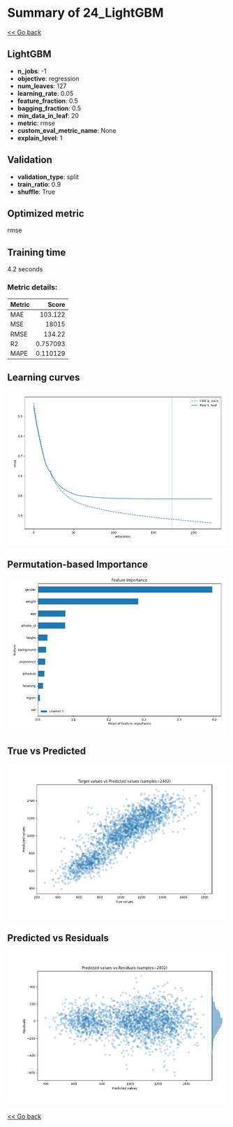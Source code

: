 # Summary of 24_LightGBM

[<< Go back](../README.md)


## LightGBM
- **n_jobs**: -1
- **objective**: regression
- **num_leaves**: 127
- **learning_rate**: 0.05
- **feature_fraction**: 0.5
- **bagging_fraction**: 0.5
- **min_data_in_leaf**: 20
- **metric**: rmse
- **custom_eval_metric_name**: None
- **explain_level**: 1

## Validation
 - **validation_type**: split
 - **train_ratio**: 0.9
 - **shuffle**: True

## Optimized metric
rmse

## Training time

4.2 seconds

### Metric details:
| Metric   |        Score |
|:---------|-------------:|
| MAE      |   103.122    |
| MSE      | 18015        |
| RMSE     |   134.22     |
| R2       |     0.757093 |
| MAPE     |     0.110129 |



## Learning curves
![Learning curves](learning_curves.png)

## Permutation-based Importance
![Permutation-based Importance](permutation_importance.png)
## True vs Predicted

![True vs Predicted](true_vs_predicted.png)


## Predicted vs Residuals

![Predicted vs Residuals](predicted_vs_residuals.png)



[<< Go back](../README.md)
